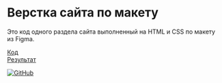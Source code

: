 # Верстка сайта по макету

Это код одного раздела сайта выполненный на HTML и CSS по макету из Figma.  

[Код](https://github.com/morphIsmail/site_1_portfolio)  
[Результат](morphismail.github.io/site_1_portfolio/)

[![GitHub](https://img.shields.io/badge/-Мой_GitHub-333?style=for-the-badge&logo=GitHub&logoColor=fff)](https://github.com/morphIsmail)